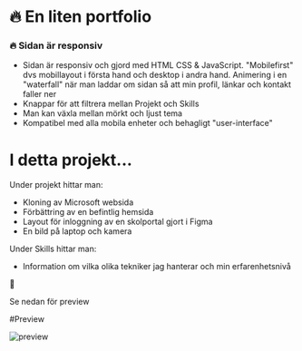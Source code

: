 # 🔥 En liten portfolio

### 🔥 Sidan är responsiv

* Sidan är responsiv och gjord med HTML CSS & JavaScript. "Mobilefirst" dvs mobillayout i första hand och desktop i andra hand. Animering i en "waterfall" när man laddar om sidan så att min profil, länkar och kontakt faller ner
* Knappar för att filtrera mellan Projekt och Skills
* Man kan växla mellan mörkt och ljust tema
* Kompatibel med alla mobila enheter och behagligt "user-interface"

# I detta projekt...
Under projekt hittar man:
* Kloning av Microsoft websida
* Förbättring av en befintlig hemsida
* Layout för inloggning av en skolportal gjort i Figma
* En bild på laptop och kamera

Under Skills hittar man:
* Information om vilka olika tekniker jag hanterar och min erfarenhetsnivå

💙 

Se nedan för preview

#Preview

![preview](https://user-images.githubusercontent.com/118016890/205342963-dec75d1c-d090-48d8-a860-9151b7309807.png)
